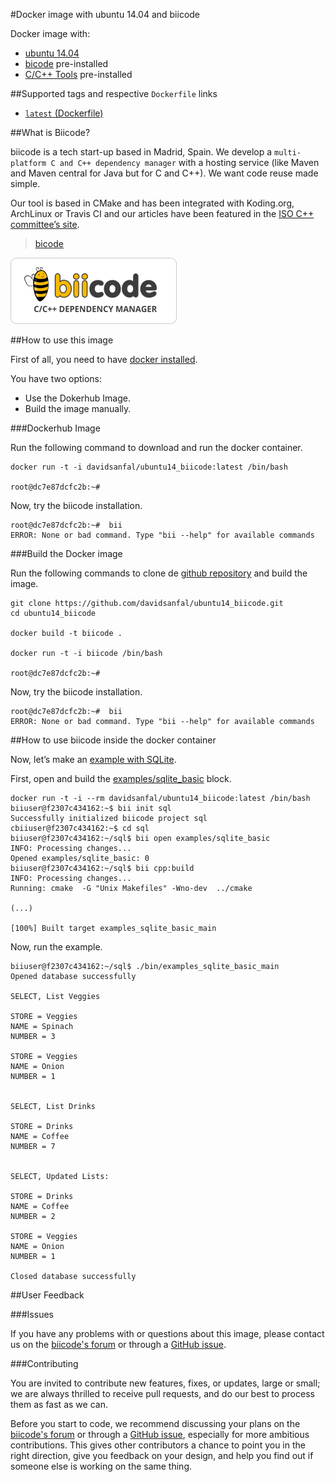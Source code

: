 #Docker image with ubuntu 14.04 and biicode

Docker image with:

*  [ubuntu 14.04](https://registry.hub.docker.com/_/ubuntu/)
*  [bicode](https://www.biicode.com/) pre-installed
*  [C/C++ Tools](http://docs.biicode.com/c++/installation.html#install-c-c-tools) pre-installed

##Supported tags and respective `Dockerfile` links

*  [`latest` (Dockerfile)](https://github.com/davidsanfal/ubuntu14_biicode/blob/master/Dockerfile)

##What is Biicode?

biicode is a tech start-up based in Madrid, Spain. We develop a `multi-platform C and C++ dependency manager` with a hosting service (like Maven and Maven central for Java but for C and C++). We want code reuse made simple.

Our tool is based in CMake and has been integrated with Koding.org, ArchLinux or Travis CI and our articles have been featured in the [ISO C++ committee’s site](http://isocpp.org/blog/2014/09/zeromq-biicode).

> [bicode](https://www.biicode.com/)

![biicode](docs/biicode-logo.png)

##How to use this image

First of all, you need to have [docker installed](https://docs.docker.com/installation/#installation).

You have two options:

*  Use the Dokerhub Image.
*  Build the image manually.

###Dockerhub Image

Run the following command to download and run the docker container.

```
docker run -t -i davidsanfal/ubuntu14_biicode:latest /bin/bash

root@dc7e87dcfc2b:~#
```
Now, try the biicode installation.

```
root@dc7e87dcfc2b:~#  bii
ERROR: None or bad command. Type "bii --help" for available commands
```

###Build the Docker image

Run the following commands to clone de [github repository](https://github.com/davidsanfal/ubuntu14_biicode) and build the image.

```
git clone https://github.com/davidsanfal/ubuntu14_biicode.git
cd ubuntu14_biicode

docker build -t biicode .

docker run -t -i biicode /bin/bash

root@dc7e87dcfc2b:~#
```

Now, try the biicode installation.

```
root@dc7e87dcfc2b:~#  bii
ERROR: None or bad command. Type "bii --help" for available commands
```

##How to use biicode inside the docker container

Now, let’s make an [example with SQLite](http://docs.biicode.com/c++/examples/sqlite.html).

First, open and build the [examples/sqlite_basic](http://www.biicode.com/examples/sqlite_basic) block.

```
docker run -t -i --rm davidsanfal/ubuntu14_biicode:latest /bin/bash
biiuser@f2307c434162:~$ bii init sql
Successfully initialized biicode project sql
cbiiuser@f2307c434162:~$ cd sql
biiuser@f2307c434162:~/sql$ bii open examples/sqlite_basic
INFO: Processing changes...
Opened examples/sqlite_basic: 0
biiuser@f2307c434162:~/sql$ bii cpp:build
INFO: Processing changes...
Running: cmake  -G "Unix Makefiles" -Wno-dev  ../cmake

(...)

[100%] Built target examples_sqlite_basic_main
```

Now, run the example.

```
biiuser@f2307c434162:~/sql$ ./bin/examples_sqlite_basic_main 
Opened database successfully

SELECT, List Veggies

STORE = Veggies
NAME = Spinach
NUMBER = 3

STORE = Veggies
NAME = Onion
NUMBER = 1


SELECT, List Drinks

STORE = Drinks
NAME = Coffee
NUMBER = 7


SELECT, Updated Lists:

STORE = Drinks
NAME = Coffee
NUMBER = 2

STORE = Veggies
NAME = Onion
NUMBER = 1

Closed database successfully
```

##User Feedback

###Issues

If you have any problems with or questions about this image, please contact us on the [biicode's forum](http://forum.biicode.com/) or through a [GitHub issue](https://github.com/davidsanfal/ubuntu14_biicode/issues).


###Contributing

You are invited to contribute new features, fixes, or updates, large or small; we are always thrilled to receive pull requests, and do our best to process them as fast as we can.

Before you start to code, we recommend discussing your plans on the [biicode's forum](http://forum.biicode.com/) or through a [GitHub issue](https://github.com/davidsanfal/ubuntu14_biicode/issues), especially for more ambitious contributions. This gives other contributors a chance to point you in the right direction, give you feedback on your design, and help you find out if someone else is working on the same thing.
